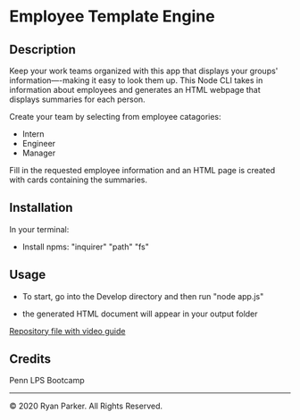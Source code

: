 # Employee Template Engine

## Description 

Keep your work teams organized with this app that displays your groups' information—-making it easy to look them up. This Node CLI takes in information about employees and generates an HTML webpage that displays summaries for each person. 

Create your team by selecting from employee catagories:
* Intern
* Engineer
* Manager

Fill in the requested employee information and an HTML page is created with cards containing the summaries.

## Installation
In your terminal:

* Install npms: 
    "inquirer"
    "path"
    "fs"

## Usage 

* To start, go into the Develop directory and then run "node app.js"

* the generated HTML document will appear in your output folder

[Repository file with video guide](../master/Assets/guide-video.mov)

## Credits

Penn LPS Bootcamp

---
© 2020 Ryan Parker. All Rights Reserved.

